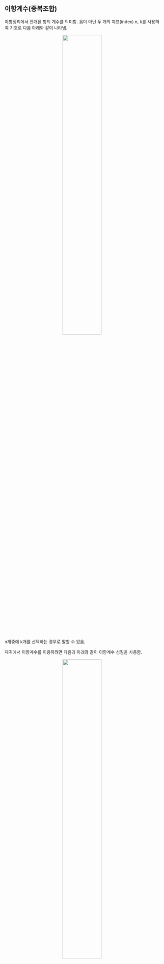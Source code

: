 ## 이항계수(중복조합)
이항정리에서 전개된 항의 계수를 의미함.
음이 아닌 두 개의 지표(index) n, k를 사용하여 기호로 다음 아래와 같이 나타냄.

<p align="center"><img src="https://user-images.githubusercontent.com/45933225/80110725-f3908480-85b9-11ea-9aed-18288806f817.png" width="50%"></p>

n개중에 k개를 선택하는 경우로 말할 수 있음.

재귀에서 이항계수를 이용하려면 다음과 아래와 같이 이항계수 성질을 사용함.

<p align="center"><img src="https://user-images.githubusercontent.com/45933225/80111537-f6d84000-85ba-11ea-9bfe-036403a33e29.png" width="50%"></p>

1을 포함하는 경우, 1을 포함하지 않는 경우 두가지로 나눔.

#### 탈출
n과 k가 같을 경우와 k가 0일 경우 재귀를 마무리 함.

#### 코드 확인

    #include<stdio.h>

    int combination(int n, int k);

    int main(void)
    {
        int n_num, k_num, result_num=0;
        printf("이항 계수 n, k를 입력해주세요. \n");     
        scanf("%d %d", &n_num, &k_num);
        printf("n = %d, k = %d 입력 하였습니다. \n", n_num, k_num);
        result_num = combination(n_num, k_num);

        printf("%d 개중에 %d개를 선택하는 경우의 수 : %d \n", n_num, k_num, result_num);
        return 0;
    }

    int combination(int n, int k)
    {
        if(n == k || k == 0) return 1;
        return combination(n-1, k-1) + combination(n-1, k);
    }

    int memoization_combination(int n, int k)
    {
        int buf[100][100];

        if(buf[n][k]>0) return buf[n][k];

        if(n == k || k == 0) return 1;

        return buf[n][k] = combination(n-1, k-1) + combination(n-1, k);
    }


#### 코드 결과

<p align="center"><img src="https://user-images.githubusercontent.com/45933225/80115638-f5f5dd00-85bf-11ea-9e72-5ff66e889335.png" width="50%"></p>
